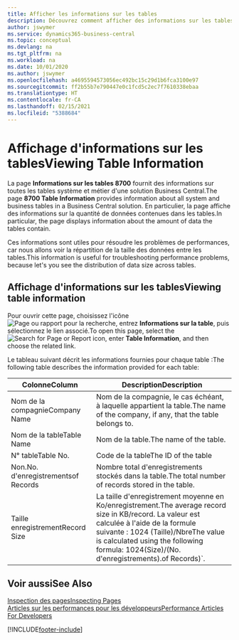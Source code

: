 ```yaml
---
title: Afficher les informations sur les tables
description: Découvrez comment afficher des informations sur les tables de base de données directement depuis l’interface client de Business Central.
author: jswymer
ms.service: dynamics365-business-central
ms.topic: conceptual
ms.devlang: na
ms.tgt_pltfrm: na
ms.workload: na
ms.date: 10/01/2020
ms.author: jswymer
ms.openlocfilehash: a4695594573056ec492bc15c29d1b6fca3100e97
ms.sourcegitcommit: ff2b55b7e790447e0c1fcd5c2ec7f7610338ebaa
ms.translationtype: HT
ms.contentlocale: fr-CA
ms.lasthandoff: 02/15/2021
ms.locfileid: "5388684"
---
```

# <a name="viewing-table-information"></a><span data-ttu-id="f923f-103">Affichage d'informations sur les tables</span><span class="sxs-lookup"><span data-stu-id="f923f-103">Viewing Table Information</span></span>

<span data-ttu-id="f923f-104">La page **Informations sur les tables 8700** fournit des informations sur toutes les tables système et métier d'une solution Business Central.</span><span class="sxs-lookup"><span data-stu-id="f923f-104">The page **8700 Table Information** provides information about all system and business tables in a Business Central solution.</span></span> <span data-ttu-id="f923f-105">En particulier, la page affiche des informations sur la quantité de données contenues dans les tables.</span><span class="sxs-lookup"><span data-stu-id="f923f-105">In particular, the page displays information about the amount of data the tables contain.</span></span>

<span data-ttu-id="f923f-106">Ces informations sont utiles pour résoudre les problèmes de performances, car nous allons voir la répartition de la taille des données entre les tables.</span><span class="sxs-lookup"><span data-stu-id="f923f-106">This information is useful for troubleshooting performance problems, because let's you see the distribution of data size across tables.</span></span>

## <a name="viewing-table-information"></a><span data-ttu-id="f923f-107">Affichage d'informations sur les tables</span><span class="sxs-lookup"><span data-stu-id="f923f-107">Viewing table information</span></span>

<span data-ttu-id="f923f-108">Pour ouvrir cette page, choisissez l'icône ![Page ou rapport pour la recherche](media/ui-search/search_small.png "Icône Page ou rapport pour la recherche"), entrez **Informations sur la table**, puis sélectionnez le lien associé.</span><span class="sxs-lookup"><span data-stu-id="f923f-108">To open this page, select the ![Search for Page or Report](media/ui-search/search_small.png "Search for Page or Report icon") icon, enter **Table Information**, and then choose the related link.</span></span>

<span data-ttu-id="f923f-109">Le tableau suivant décrit les informations fournies pour chaque table :</span><span class="sxs-lookup"><span data-stu-id="f923f-109">The following table describes the information provided for each table:</span></span>

|<span data-ttu-id="f923f-110">Colonne</span><span class="sxs-lookup"><span data-stu-id="f923f-110">Column</span></span>|<span data-ttu-id="f923f-111">Description</span><span class="sxs-lookup"><span data-stu-id="f923f-111">Description</span></span>|
|------|-----------|
|<span data-ttu-id="f923f-112">Nom de la compagnie</span><span class="sxs-lookup"><span data-stu-id="f923f-112">Company Name</span></span>|<span data-ttu-id="f923f-113">Nom de la compagnie, le cas échéant, à laquelle appartient la table.</span><span class="sxs-lookup"><span data-stu-id="f923f-113">The name of the company, if any, that the table belongs to.</span></span>|
|<span data-ttu-id="f923f-114">Nom de la table</span><span class="sxs-lookup"><span data-stu-id="f923f-114">Table Name</span></span>|<span data-ttu-id="f923f-115">Nom de la table.</span><span class="sxs-lookup"><span data-stu-id="f923f-115">The name of the table.</span></span>|
|<span data-ttu-id="f923f-116">N° table</span><span class="sxs-lookup"><span data-stu-id="f923f-116">Table No.</span></span>|<span data-ttu-id="f923f-117">Code de la table</span><span class="sxs-lookup"><span data-stu-id="f923f-117">The ID of the table</span></span>|
|<span data-ttu-id="f923f-118">Non.</span><span class="sxs-lookup"><span data-stu-id="f923f-118">No.</span></span> <span data-ttu-id="f923f-119">d'enregistrements</span><span class="sxs-lookup"><span data-stu-id="f923f-119">of Records</span></span>|<span data-ttu-id="f923f-120">Nombre total d'enregistrements stockés dans la table.</span><span class="sxs-lookup"><span data-stu-id="f923f-120">The total number of records stored in the table.</span></span>|
|<span data-ttu-id="f923f-121">Taille enregistrement</span><span class="sxs-lookup"><span data-stu-id="f923f-121">Record Size</span></span>|<span data-ttu-id="f923f-122">La taille d'enregistrement moyenne en Ko/enregistrement.</span><span class="sxs-lookup"><span data-stu-id="f923f-122">The average record size in KB/record.</span></span> <span data-ttu-id="f923f-123">La valeur est calculée à l'aide de la formule suivante : 1024 (Taille)/Nbre</span><span class="sxs-lookup"><span data-stu-id="f923f-123">The value is calculated using the following formula: 1024(Size)/(No.</span></span> <span data-ttu-id="f923f-124">d'enregistrements).</span><span class="sxs-lookup"><span data-stu-id="f923f-124">of Records)\`.</span></span> |

## <a name="see-also"></a><span data-ttu-id="f923f-125">Voir aussi</span><span class="sxs-lookup"><span data-stu-id="f923f-125">See Also</span></span>

[<span data-ttu-id="f923f-126">Inspection des pages</span><span class="sxs-lookup"><span data-stu-id="f923f-126">Inspecting Pages</span></span>](across-inspect-page.md)  
[<span data-ttu-id="f923f-127">Articles sur les performances pour les développeurs</span><span class="sxs-lookup"><span data-stu-id="f923f-127">Performance Articles For Developers</span></span>](/dynamics365/business-central/dev-itpro/performance/performance-developer)  


[!INCLUDE[footer-include](includes/footer-banner.md)]